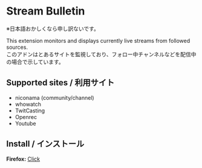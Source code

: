 # Stream Bulletin
※日本語おかしくなら申し訳ないです。

This extension monitors and displays currently live streams from followed sources.  
このアドンはとあるサイトを監視しており、フォロー中チャンネルなどを配信中の場合で示しています。
## Supported sites / 利用サイト
* niconama (community/channel)
* whowatch
* TwitCasting
* Openrec
* Youtube
## Install / インストール
**Firefox:** [Click](https://github.com/mkn000/streambulletin/releases/download/v0.2.1/stream_bulletin-0.2.1-fx.xpi)
